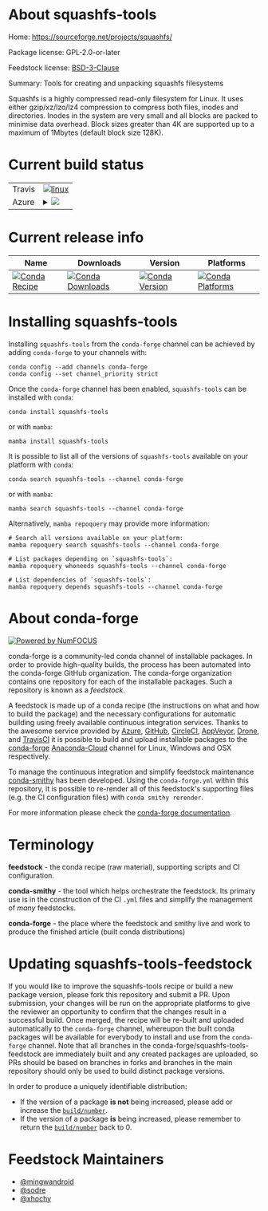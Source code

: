 About squashfs-tools
====================

Home: https://sourceforge.net/projects/squashfs/

Package license: GPL-2.0-or-later

Feedstock license: [BSD-3-Clause](https://github.com/conda-forge/squashfs-tools-feedstock/blob/master/LICENSE.txt)

Summary: Tools for creating and unpacking squashfs filesystems

Squashfs is a highly compressed read-only filesystem for Linux.
It uses either gzip/xz/lzo/lz4 compression to compress both files, inodes
and directories.  Inodes in the system are very small and all blocks are
packed to minimise data overhead. Block sizes greater than 4K are supported
up to a maximum of 1Mbytes (default block size 128K).


Current build status
====================


<table><tr>
    <td>Travis</td>
    <td>
      <a href="https://app.travis-ci.com/conda-forge/squashfs-tools-feedstock">
        <img alt="linux" src="https://img.shields.io/travis/com/conda-forge/squashfs-tools-feedstock/master.svg?label=Linux">
      </a>
    </td>
  </tr>
    
  <tr>
    <td>Azure</td>
    <td>
      <details>
        <summary>
          <a href="https://dev.azure.com/conda-forge/feedstock-builds/_build/latest?definitionId=2297&branchName=master">
            <img src="https://dev.azure.com/conda-forge/feedstock-builds/_apis/build/status/squashfs-tools-feedstock?branchName=master">
          </a>
        </summary>
        <table>
          <thead><tr><th>Variant</th><th>Status</th></tr></thead>
          <tbody><tr>
              <td>linux_64</td>
              <td>
                <a href="https://dev.azure.com/conda-forge/feedstock-builds/_build/latest?definitionId=2297&branchName=master">
                  <img src="https://dev.azure.com/conda-forge/feedstock-builds/_apis/build/status/squashfs-tools-feedstock?branchName=master&jobName=linux&configuration=linux_64_" alt="variant">
                </a>
              </td>
            </tr><tr>
              <td>linux_aarch64</td>
              <td>
                <a href="https://dev.azure.com/conda-forge/feedstock-builds/_build/latest?definitionId=2297&branchName=master">
                  <img src="https://dev.azure.com/conda-forge/feedstock-builds/_apis/build/status/squashfs-tools-feedstock?branchName=master&jobName=linux&configuration=linux_aarch64_" alt="variant">
                </a>
              </td>
            </tr><tr>
              <td>linux_ppc64le</td>
              <td>
                <a href="https://dev.azure.com/conda-forge/feedstock-builds/_build/latest?definitionId=2297&branchName=master">
                  <img src="https://dev.azure.com/conda-forge/feedstock-builds/_apis/build/status/squashfs-tools-feedstock?branchName=master&jobName=linux&configuration=linux_ppc64le_" alt="variant">
                </a>
              </td>
            </tr><tr>
              <td>osx_64</td>
              <td>
                <a href="https://dev.azure.com/conda-forge/feedstock-builds/_build/latest?definitionId=2297&branchName=master">
                  <img src="https://dev.azure.com/conda-forge/feedstock-builds/_apis/build/status/squashfs-tools-feedstock?branchName=master&jobName=osx&configuration=osx_64_" alt="variant">
                </a>
              </td>
            </tr><tr>
              <td>osx_arm64</td>
              <td>
                <a href="https://dev.azure.com/conda-forge/feedstock-builds/_build/latest?definitionId=2297&branchName=master">
                  <img src="https://dev.azure.com/conda-forge/feedstock-builds/_apis/build/status/squashfs-tools-feedstock?branchName=master&jobName=osx&configuration=osx_arm64_" alt="variant">
                </a>
              </td>
            </tr>
          </tbody>
        </table>
      </details>
    </td>
  </tr>
</table>

Current release info
====================

| Name | Downloads | Version | Platforms |
| --- | --- | --- | --- |
| [![Conda Recipe](https://img.shields.io/badge/recipe-squashfs--tools-green.svg)](https://anaconda.org/conda-forge/squashfs-tools) | [![Conda Downloads](https://img.shields.io/conda/dn/conda-forge/squashfs-tools.svg)](https://anaconda.org/conda-forge/squashfs-tools) | [![Conda Version](https://img.shields.io/conda/vn/conda-forge/squashfs-tools.svg)](https://anaconda.org/conda-forge/squashfs-tools) | [![Conda Platforms](https://img.shields.io/conda/pn/conda-forge/squashfs-tools.svg)](https://anaconda.org/conda-forge/squashfs-tools) |

Installing squashfs-tools
=========================

Installing `squashfs-tools` from the `conda-forge` channel can be achieved by adding `conda-forge` to your channels with:

```
conda config --add channels conda-forge
conda config --set channel_priority strict
```

Once the `conda-forge` channel has been enabled, `squashfs-tools` can be installed with `conda`:

```
conda install squashfs-tools
```

or with `mamba`:

```
mamba install squashfs-tools
```

It is possible to list all of the versions of `squashfs-tools` available on your platform with `conda`:

```
conda search squashfs-tools --channel conda-forge
```

or with `mamba`:

```
mamba search squashfs-tools --channel conda-forge
```

Alternatively, `mamba repoquery` may provide more information:

```
# Search all versions available on your platform:
mamba repoquery search squashfs-tools --channel conda-forge

# List packages depending on `squashfs-tools`:
mamba repoquery whoneeds squashfs-tools --channel conda-forge

# List dependencies of `squashfs-tools`:
mamba repoquery depends squashfs-tools --channel conda-forge
```


About conda-forge
=================

[![Powered by
NumFOCUS](https://img.shields.io/badge/powered%20by-NumFOCUS-orange.svg?style=flat&colorA=E1523D&colorB=007D8A)](https://numfocus.org)

conda-forge is a community-led conda channel of installable packages.
In order to provide high-quality builds, the process has been automated into the
conda-forge GitHub organization. The conda-forge organization contains one repository
for each of the installable packages. Such a repository is known as a *feedstock*.

A feedstock is made up of a conda recipe (the instructions on what and how to build
the package) and the necessary configurations for automatic building using freely
available continuous integration services. Thanks to the awesome service provided by
[Azure](https://azure.microsoft.com/en-us/services/devops/), [GitHub](https://github.com/),
[CircleCI](https://circleci.com/), [AppVeyor](https://www.appveyor.com/),
[Drone](https://cloud.drone.io/welcome), and [TravisCI](https://travis-ci.com/)
it is possible to build and upload installable packages to the
[conda-forge](https://anaconda.org/conda-forge) [Anaconda-Cloud](https://anaconda.org/)
channel for Linux, Windows and OSX respectively.

To manage the continuous integration and simplify feedstock maintenance
[conda-smithy](https://github.com/conda-forge/conda-smithy) has been developed.
Using the ``conda-forge.yml`` within this repository, it is possible to re-render all of
this feedstock's supporting files (e.g. the CI configuration files) with ``conda smithy rerender``.

For more information please check the [conda-forge documentation](https://conda-forge.org/docs/).

Terminology
===========

**feedstock** - the conda recipe (raw material), supporting scripts and CI configuration.

**conda-smithy** - the tool which helps orchestrate the feedstock.
                   Its primary use is in the construction of the CI ``.yml`` files
                   and simplify the management of *many* feedstocks.

**conda-forge** - the place where the feedstock and smithy live and work to
                  produce the finished article (built conda distributions)


Updating squashfs-tools-feedstock
=================================

If you would like to improve the squashfs-tools recipe or build a new
package version, please fork this repository and submit a PR. Upon submission,
your changes will be run on the appropriate platforms to give the reviewer an
opportunity to confirm that the changes result in a successful build. Once
merged, the recipe will be re-built and uploaded automatically to the
`conda-forge` channel, whereupon the built conda packages will be available for
everybody to install and use from the `conda-forge` channel.
Note that all branches in the conda-forge/squashfs-tools-feedstock are
immediately built and any created packages are uploaded, so PRs should be based
on branches in forks and branches in the main repository should only be used to
build distinct package versions.

In order to produce a uniquely identifiable distribution:
 * If the version of a package **is not** being increased, please add or increase
   the [``build/number``](https://docs.conda.io/projects/conda-build/en/latest/resources/define-metadata.html#build-number-and-string).
 * If the version of a package **is** being increased, please remember to return
   the [``build/number``](https://docs.conda.io/projects/conda-build/en/latest/resources/define-metadata.html#build-number-and-string)
   back to 0.

Feedstock Maintainers
=====================

* [@mingwandroid](https://github.com/mingwandroid/)
* [@sodre](https://github.com/sodre/)
* [@xhochy](https://github.com/xhochy/)

